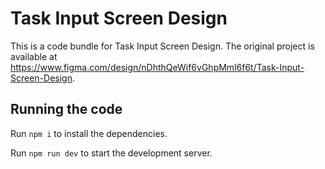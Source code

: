 
  # Task Input Screen Design

  This is a code bundle for Task Input Screen Design. The original project is available at https://www.figma.com/design/nDhthQeWif6vGhpMml6f6t/Task-Input-Screen-Design.

  ## Running the code

  Run `npm i` to install the dependencies.

  Run `npm run dev` to start the development server.
  